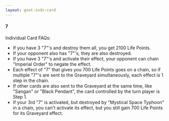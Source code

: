 ```yaml
---
layout: goat-indv-card
---
```

#### 7

Individual Card FAQs:

*   If you have 3 "7"'s and destroy them all, you get 2100 Life Points.
*   If your opponent also has "7"'s, they are also destroyed.
*   If you have 3 "7"'s and activate their effect, your opponent can chain "Imperial Order" to negate the effect.
*   Each effect of "7" that gives you 700 Life Points goes on a chain, so if multiple "7"'s are sent to the Graveyard simultaneously, each effect is 1 step in the chain.
*   If other cards are also sent to the Graveyard at the same time, like "Sangan" or "Black Pendant", the card controlled by the turn player is Step 1.
*   If your 3rd "7" is activated, but destroyed by "Mystical Space Typhoon" in a chain, you can't activate its effect, but you still gain 700 Life Points for its Graveyard effect.
